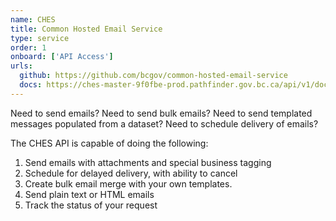 ```yaml
---
name: CHES
title: Common Hosted Email Service
type: service
order: 1
onboard: ['API Access']
urls:
  github: https://github.com/bcgov/common-hosted-email-service
  docs: https://ches-master-9f0fbe-prod.pathfinder.gov.bc.ca/api/v1/docs
---
```

Need to send emails? Need to send bulk emails? Need to send templated messages populated from a dataset?  Need to schedule delivery of emails?

The CHES API is capable of doing the following:

1. Send emails with attachments and special business tagging
1. Schedule for delayed delivery, with ability to cancel
1. Create bulk email merge with your own templates.
1. Send plain text or HTML emails
1. Track the status of your request

